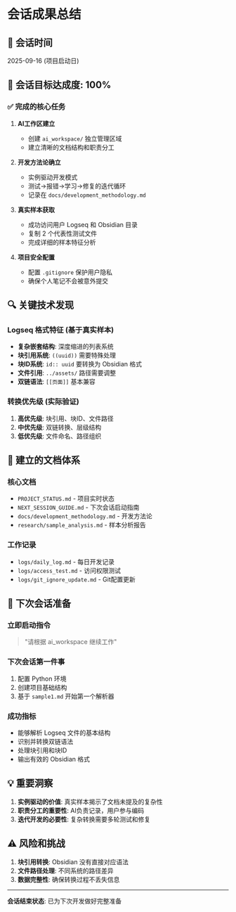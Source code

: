 # 会话成果总结

## 📅 会话时间
2025-09-16 (项目启动日)

## 🎯 会话目标达成度: 100%

### ✅ 完成的核心任务
1. **AI工作区建立**
   - 创建 `ai_workspace/` 独立管理区域
   - 建立清晰的文档结构和职责分工
   
2. **开发方法论确立**
   - 实例驱动开发模式
   - 测试→报错→学习→修复的迭代循环
   - 记录在 `docs/development_methodology.md`

3. **真实样本获取**
   - 成功访问用户 Logseq 和 Obsidian 目录
   - 复制 2 个代表性测试文件
   - 完成详细的样本特征分析

4. **项目安全配置**
   - 配置 `.gitignore` 保护用户隐私
   - 确保个人笔记不会被意外提交

## 🔍 关键技术发现

### Logseq 格式特征 (基于真实样本)
- **复杂嵌套结构**: 深度缩进的列表系统
- **块引用系统**: `((uuid))` 需要特殊处理
- **块ID系统**: `id:: uuid` 要转换为 Obsidian 格式
- **文件引用**: `../assets/` 路径需要调整
- **双链语法**: `[[页面]]` 基本兼容

### 转换优先级 (实际验证)
1. **高优先级**: 块引用、块ID、文件路径
2. **中优先级**: 双链转换、层级结构
3. **低优先级**: 文件命名、路径组织

## 📁 建立的文档体系

### 核心文档
- `PROJECT_STATUS.md` - 项目实时状态
- `NEXT_SESSION_GUIDE.md` - 下次会话启动指南
- `docs/development_methodology.md` - 开发方法论
- `research/sample_analysis.md` - 样本分析报告

### 工作记录  
- `logs/daily_log.md` - 每日开发记录
- `logs/access_test.md` - 访问权限测试
- `logs/git_ignore_update.md` - Git配置更新

## 🎯 下次会话准备

### 立即启动指令
> "请根据 ai_workspace 继续工作"

### 下次会话第一件事
1. 配置 Python 环境
2. 创建项目基础结构
3. 基于 `sample1.md` 开始第一个解析器

### 成功指标
- 能够解析 Logseq 文件的基本结构
- 识别并转换双链语法
- 处理块引用和块ID
- 输出有效的 Obsidian 格式

## 💡 重要洞察

1. **实例驱动的价值**: 真实样本揭示了文档未提及的复杂性
2. **职责分工的重要性**: AI负责记录，用户参与编码
3. **迭代开发的必要性**: 复杂转换需要多轮测试和修复

## ⚠️ 风险和挑战

1. **块引用转换**: Obsidian 没有直接对应语法
2. **文件路径处理**: 不同系统的路径差异
3. **数据完整性**: 确保转换过程不丢失信息

---
**会话结束状态**: 已为下次开发做好完整准备